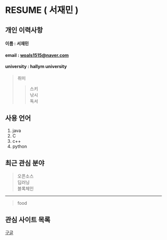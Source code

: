 # RESUME ( 서재민 )

## 개인 이력사항  
#### 이름 : 서재민  
#### email : woals1515@naver.com
#### university : hallym university

> 취미
>> 스키  
>> 낚시  
>> 독서

## 사용 언어
1. java  
2. C  
3. c++  
4. python

## 최근 관심 분야  
> 오픈소스  
> 딥러닝    
> 블록체인
***
> food 

## 관심 사이트 목록
[구글][Google]


[Google]: www.google.com  
